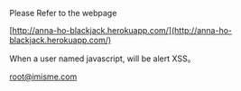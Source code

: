 Please Refer to the webpage

[http://anna-ho-blackjack.herokuapp.com/](http://anna-ho-blackjack.herokuapp.com/)

When a user named javascript, will be alert XSS。

root@imisme.com
